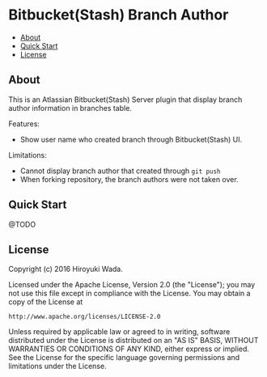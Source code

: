 # Bitbucket(Stash) Branch Author

- [About](#about)
- [Quick Start](#quick-start)
- [License](#license)

## About

This is an Atlassian Bitbucket(Stash) Server plugin that display branch author information in branches table.

Features:

* Show user name who created branch through Bitbucket(Stash) UI.

Limitations:

* Cannot display branch author that created through `git push`
* When forking repository, the branch authors were not taken over.


## Quick Start

@TODO

## License

Copyright (c) 2016 Hiroyuki Wada.

Licensed under the Apache License, Version 2.0 (the "License");
you may not use this file except in compliance with the License.
You may obtain a copy of the License at

    http://www.apache.org/licenses/LICENSE-2.0
    
Unless required by applicable law or agreed to in writing, software
distributed under the License is distributed on an "AS IS" BASIS,
WITHOUT WARRANTIES OR CONDITIONS OF ANY KIND, either express or implied.
See the License for the specific language governing permissions and
limitations under the License.
